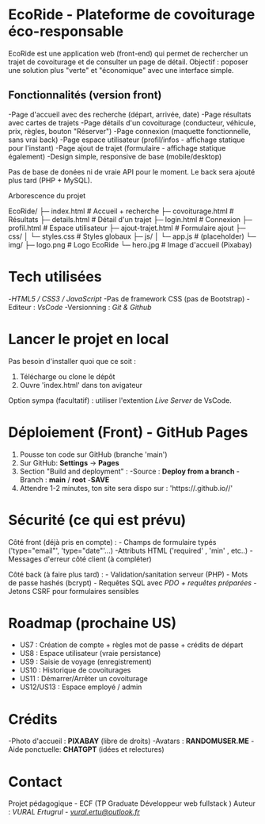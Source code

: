 # EcoRide - Plateforme de covoiturage éco-responsable

EcoRide est une application web (front-end) qui permet de rechercher un trajet de covoiturage et de consulter un page de détail.
Objectif : poposer une solution plus "verte" et "économique" avec une interface simple.

## Fonctionnalités (version front)
-Page d'accueil avec des recherche (départ, arrivée, date)
-Page résultats avec cartes de trajets
-Page détails d'un covoiturage (conducteur, véhicule, prix, règles, bouton "Réserver")
-Page connexion (maquette fonctionnelle, sans vrai back)
-Page espace utilisateur (profil/infos - affichage statique pour l'instant)
-Page ajout de trajet (formulaire - affichage statique également)
-Design simple, responsive de base (mobile/desktop)

Pas de base de donées ni de vraie API pour le moment. Le back sera ajouté plus tard (PHP + MySQL).

Arborescence du projet 

EcoRide/
├─ index.html # Accueil + recherche
├─ covoiturage.html # Résultats
├─ details.html # Détail d'un trajet
├─ login.html # Connexion
├─ profil.html # Espace utilisateur
├─ ajout-trajet.html # Formulaire ajout
├─ css/
│ └─ styles.css # Styles globaux
├─ js/
│ └─ app.js # (placeholder)
└─ img/
├─ logo.png # Logo EcoRide
└─ hero.jpg # Image d'accueil (Pixabay)

# Tech utilisées
-*HTML5 / CSS3 / JavaScript*
-Pas de framework CSS (pas de Bootstrap)
-Editeur : *VsCode*
-Versionning : *Git & Github*

# Lancer le projet en local
Pas besoin d'installer quoi que ce soit :
1. Télécharge ou clone le dépôt
2. Ouvre 'index.html' dans ton avigateur

Option sympa (facultatif) : utiliser l'extention *Live Server* de VsCode.

# Déploiement (Front) - GitHub Pages
1. Pousse ton code sur GitHub (branche 'main')
2. Sur GitHub: **Settings** -> **Pages** 
3. Section "Build and deployment" :
    -Source : **Deploy from a branch**
    -Branch : **main** / **root**
    -**SAVE**
4. Attendre 1-2 minutes, ton site sera dispo sur : 
'https://<ton-pseudo>.github.io/<nom-du-repo>/'

# Sécurité (ce qui est prévu)
Côté front (déjà pris en compte) :
    - Champs de formulaire typés ('type="email"', 'type="date"'...)
    -Attributs HTML ('required' , 'min' , etc..)
    -Messages d'erreur côté client (à compléter)

Côté back (à faire plus tard) :
    - Validation/sanitation serveur (PHP)
    - Mots de passe hashés (bcrypt)
    - Requêtes SQL avec *PDO + requêtes préparées*
    - Jetons CSRF pour formulaires sensibles


# Roadmap (prochaine US)
- US7 : Création de compte + règles mot de passe + crédits de départ
- US8 : Espace utilisateur (vraie persistance)
- US9 : Saisie de voyage (enregistrement)
- US10 : Historique de covoiturages
- US11 : Démarrer/Arrêter un covoiturage
- US12/US13 : Espace employé / admin

# Crédits 
-Photo d'accueil : **PIXABAY** (libre de droits)
-Avatars : **RANDOMUSER.ME**
-Aide ponctuelle: **CHATGPT** (idées et relectures)


# Contact
Projet pédagogique - ECF (TP Graduate Développeur web fullstack )
Auteur : *VURAL Ertugrul* - *vural.ertu@outlook.fr*
